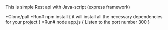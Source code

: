 
This is simple Rest api with Java-script (express framework)

*Clone/pull
*Run# npm install { it will install all the necessary dependencies for your project }
*Run# node app.js { Listen to the port number 300 }
